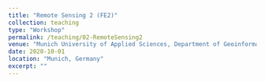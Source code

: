 ```yaml
---
title: "Remote Sensing 2 (FE2)"
collection: teaching
type: "Workshop"
permalink: /teaching/02-RemoteSensing2
venue: "Munich University of Applied Sciences, Department of Geoinformatics."
date: 2020-10-01
location: "Munich, Germany"
excerpt: ""
---
```


